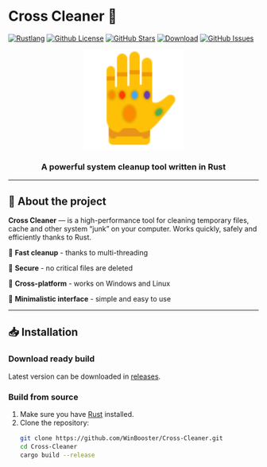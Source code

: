 # Cross Cleaner 🚀

[![Rustlang](https://img.shields.io/static/v1?label=Made%20with&message=Rust&logo=rust&labelColor=e82833&color=b11522)](https://www.rust-lang.org)
[![Github License](https://img.shields.io/github/license/WinBooster/Cross-Cleaner?logo=mdBook)](https://github.com/KirillkoTankisto/WinBooster/blob/main/LICENSE)
[![GitHub Stars](https://img.shields.io/github/stars/WinBooster/Cross-Cleaner?style=social)](https://github.com/WinBooster/Cross-Cleaner/stargazers)
[![Download](https://img.shields.io/github/downloads/WinBooster/Cross-Cleaner/total)](https://github.com/WinBooster/Cross-Cleaner/releases)
[![GitHub Issues](https://img.shields.io/github/issues/WinBooster/Cross-Cleaner)](https://github.com/WinBooster/Cross-Cleaner/issues)

<div align="center">
  <img src="assets/icon.png" alt="Cross Cleaner Logo" width="200"/>
  <h3>A powerful system cleanup tool written in Rust</h3>
</div>

---

## 📌 About the project
**Cross Cleaner** — is a high-performance tool for cleaning temporary files, cache and other system “junk” on your computer. Works quickly, safely and efficiently thanks to Rust.

🔹 **Fast cleanup** - thanks to multi-threading

🔹 **Secure** - no critical files are deleted 

🔹 **Cross-platform** - works on Windows and Linux 

🔹 **Minimalistic interface** - simple and easy to use

---

## 📥 Installation
### Download ready build
Latest version can be downloaded in [releases](https://github.com/WinBooster/Cross-Cleaner/releases).

### Build from source
1. Make sure you have [Rust](https://www.rust-lang.org/tools/install) installed.
2. Clone the repository:
   ```sh
   git clone https://github.com/WinBooster/Cross-Cleaner.git
   cd Cross-Cleaner
   cargo build --release
